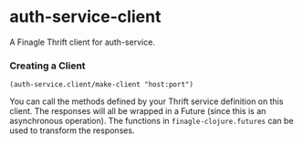 # auth-service-client

A Finagle Thrift client for auth-service.


### Creating a Client

    (auth-service.client/make-client "host:port")


You can call the methods defined by your Thrift service definition on this client.
The responses will all be wrapped in a Future (since this is an asynchronous operation).
The functions in `finagle-clojure.futures` can be used to transform the responses.
